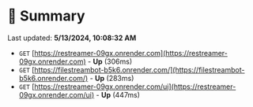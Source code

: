 # 📖 Summary
Last updated: **5/13/2024, 10:08:32 AM**

- `GET` [https://restreamer-09gx.onrender.com](https://restreamer-09gx.onrender.com) - **Up** (306ms)
- `GET` [https://filestreambot-b5k6.onrender.com/](https://filestreambot-b5k6.onrender.com/) - **Up** (283ms)
- `GET` [https://restreamer-09gx.onrender.com/ui](https://restreamer-09gx.onrender.com/ui) - **Up** (447ms)
